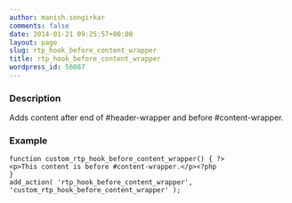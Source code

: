 ```yaml
---
author: manish.songirkar
comments: false
date: 2014-01-21 09:25:57+00:00
layout: page
slug: rtp_hook_before_content_wrapper
title: rtp_hook_before_content_wrapper
wordpress_id: 56087
---
```


### Description


Adds content after end of #header-wrapper and before #content-wrapper.


### Example



    
    function custom_rtp_hook_before_content_wrapper() { ?>
    <p>This content is before #content-wrapper.</p><?php
    }
    add_action( 'rtp_hook_before_content_wrapper', 'custom_rtp_hook_before_content_wrapper' );
